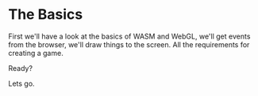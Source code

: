 # The Basics

First we'll have a look at the basics of WASM and WebGL, we'll get
events from the browser, we'll draw things to the screen. All the
requirements for creating a game.

Ready?

Lets go.
